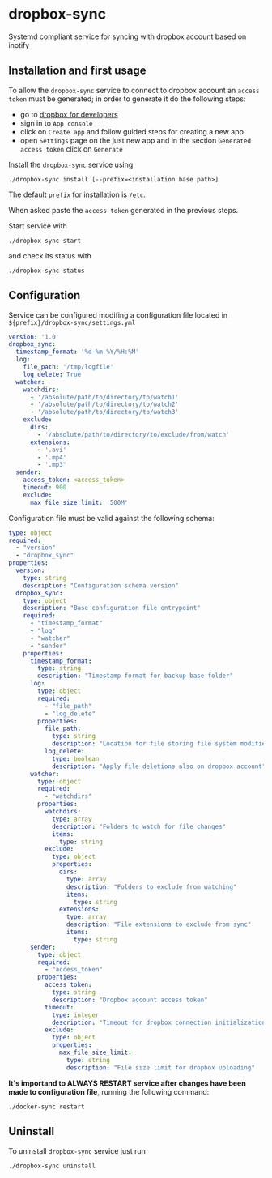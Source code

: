 # dropbox-sync

Systemd compliant service for syncing with dropbox account based on inotify

## Installation and first usage

To allow the `dropbox-sync` service to connect to dropbox account an `access token` must be generated; in order to generate it do the following steps:
- go to [dropbox for developers](https://www.dropbox.com/developers)
- sign in to `App console`
- click on `Create app` and follow guided steps for creating a new app
- open `Settings` page on the just new app and in the section `Generated access token` click on `Generate`
<!--- copy the generated `access token` -->

Install the `dropbox-sync` service using
```
./dropbox-sync install [--prefix=<installation base path>]
```
The default `prefix` for installation is `/etc`.

When asked paste the `access token` generated in the previous steps.

Start service with
```
./dropbox-sync start
```
and check its status with
```
./dropbox-sync status
```

## Configuration
Service can be configured modifing a configuration file located in `${prefix}/dropbox-sync/settings.yml`

```yaml
version: '1.0'
dropbox_sync:
  timestamp_format: '%d-%m-%Y/%H:%M'
  log:
    file_path: '/tmp/logfile'
    log_delete: True
  watcher:
    watchdirs:
      - '/absolute/path/to/directory/to/watch1'
      - '/absolute/path/to/directory/to/watch2'
      - '/absolute/path/to/directory/to/watch3'
    exclude:
      dirs:
        - '/absolute/path/to/directory/to/exclude/from/watch'
      extensions:
        - '.avi'
        - '.mp4'
        - '.mp3'
  sender:
    access_token: <access_token>
    timeout: 900
    exclude:
      max_file_size_limit: '500M'
```

Configuration file must be valid against the following schema:

```yaml
type: object
required:
  - "version"
  - "dropbox_sync"
properties:
  version:
    type: string
    description: "Configuration schema version"
  dropbox_sync:
    type: object
    description: "Base configuration file entrypoint"
    required:
      - "timestamp_format"
      - "log"
      - "watcher"
      - "sender"
    properties:
      timestamp_format:
        type: string
        description: "Timestamp format for backup base folder"
      log:
        type: object
        required:
          - "file_path"
          - "log_delete"
        properties:
          file_path:
            type: string
            description: "Location for file storing file system modifies"
          log_delete:
            type: boolean
            description: "Apply file deletions also on dropbox account"
      watcher:
        type: object
        required:
          - "watchdirs"
        properties:
          watchdirs:
            type: array
            description: "Folders to watch for file changes"
            items:
              type: string
          exclude:
            type: object
            properties:
              dirs:
                type: array
                description: "Folders to exclude from watching"
                items:
                  type: string
              extensions:
                type: array
                description: "File extensions to exclude from sync"
                items:
                  type: string
      sender:
        type: object
        required:
          - "access_token"
        properties:
          access_token:
            type: string
            description: "Dropbox account access token"
          timeout:
            type: integer
            description: "Timeout for dropbox connection initialization"
          exclude:
            type: object
            properties:
              max_file_size_limit:
                type: string
                description: "File size limit for dropbox uploading"
```

**It's importand to ALWAYS RESTART service after changes have been made to configuration file**, running the following command:
```
./docker-sync restart
```

## Uninstall
To uninstall `dropbox-sync` service just run
```
./dropbox-sync uninstall
```